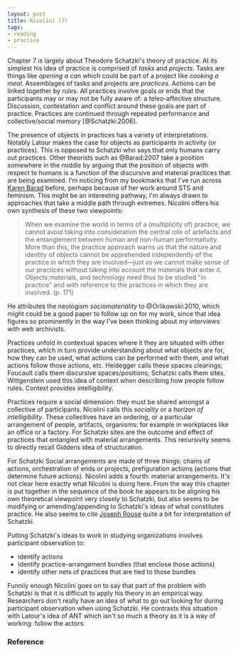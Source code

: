 ```yaml
---
layout: post
title: Nicolini (7)
tags:
- reading
- practice
---
```



Chapter 7 is largely about Theodore Schatzki's theory of practice. At its
simplest his idea of practice is comprised of  *tasks* and *projects*.  Tasks
are things like *opening a can* which could be part of a project like *cooking a
meal*. Assemblages of tasks and projects are *practices*. Actions can be linked
together by *rules*. All practices involve goals or ends that the participants
may or may not be fully aware of: a teleo-affective structure.  Discussion,
contestation and conflict around these goals are part of practice.  Practices
are continued through repeated performance and collective/social memory
[@Schatzki:2006]. 

The presence of objects in practices has a variety of interpretations. Notably
Latour makes the case for objects as participants in activity (or practices).
This is opposed to Schatzki who says that only humans carry out practices. Other
theorists such as @Barad:2007 take a position somewhere in the middle by arguing
that the position of objects with respect to humans is a function of the
discursive and material practices that are being examined. I'm noticing from my
bookmarks that I've run across [Karen Barad] before, perhaps because of her work
around STS and feminism. This might be an interesting pathway, I'm always drawn
to approaches that take a middle path through extremes. Nicolini offers his own
synthesis of these two viewpoints:

> When we examine the world in terms of a (multiplicity of) practice, we cannot
> avoid taking into consideration the central role of artefacts and the
> entanglement between human and non-human performativity. More than this, the
> practice approach warns us that the nature and identity of objects cannot be
> apprehended independently of the practice in which they are involved—just as 
> we cannot make sense of our practices without taking into account the 
> materials that enter it. Objects,materials, and technology need thus to be 
> studied "in practice" and with reference to the practices in which they are 
> involved. (p. 171)

He attributes the neologism *sociomateriality* to @Orlikowski:2010, which might
could be a good paper to follow up on for my work, since that idea figures so
prominently in the way I've been thinking about my interviews with web
archivists.

Practices unfold in contextual spaces where it they are situated with other
practices, which in turn provide understanding about what objects are for, how
they can be used, what actions can be performed with them, and what actions
follow those actions, etc.  Heidegger calls these spaces clearings; Foucault
calls them discursive spaces/positions; Schatzki calls them sites. Wittgenstein
used this idea of context when describing how people follow rules. Context
provides intelligibility.

Practices require a social dimension: they must be shared amongst a collective
of participants. Nicolini calls this *sociality* or a *horizon of
intelligibility*. These collectives have an ordering, or a particular
arrangement of people, artifacts, organisms: for example in workplaces like an
office or a factory. For Schatzki sites are the outcome and effect of practices
that entangled with material arrangements. This recursivity seems to directly
recall Giddens idea of structuration.

For Schatzki Social arrangements are made of three things: chains of actions,
orchestration of ends or projects, prefiguration actions (actions that determine
future actions). Nicolini adds a fourth: material arrangements.  It's not clear
here exactly what Nicolini is doing here. From the way this chapter is put
together in the sequence of the book he appears to be aligning his own
theoretical viewpoint very closely to Schatzki, but also seems to be modifying
or amending/appending to Schatzki's ideas of what constitutes practice. He also
seems to cite [Joseph Rouse] quite a bit for interpretation of Schatzki.

Putting Schatzki's ideas to work in studying organizations involves participant
observation to:

* identify actions
* identify practice-arrangement bundles (that enclose those actions)
* identify other nets of practices that are tied to those bundles

Funnily enough Nicolini goes on to say that part of the problem with Schatzki is
that it is difficult to apply his theory in an empirical way. Researchers don't
really have an idea of what to go out looking for during participant observation
when using Schatzki. He contrasts this situation with Latour's idea of ANT which
isn't so much a theory as it is a way of working: follow the actors.

### Reference

[Karen Barad]: https://en.wikipedia.org/wiki/Karen_Barad
[Joseph Rouse]: http://jrouse.blogs.wesleyan.edu/
